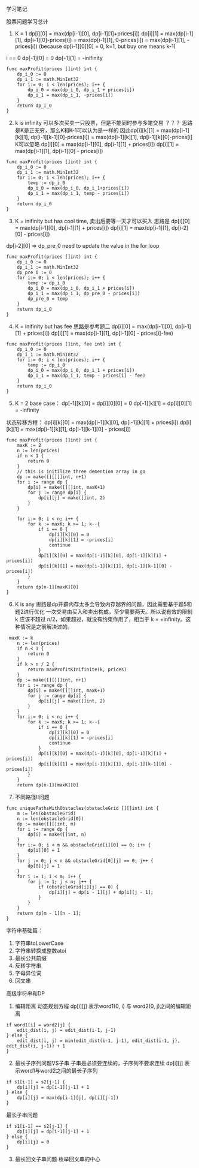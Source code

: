 学习笔记

股票问题学习总计
1. K  = 1
dp[i][0] = max(dp[i-1][0], dp[i-1][1]+prices[i])
dp[i][1] = max(dp[i-1][1], dp[i-1][0]-prices[i])
         = max(dp[i-1][1], 0-prices[i])
         = max(dp[i-1][1], -prices[i])
(because dp[i-1][0][0] = 0, k=1, but buy one means k-1)

i == 0
dp[-1][0] = 0
dp[-1][1] = -inifinity

```
func maxProfit(prices []int) int {
    dp_i_0 := 0
    dp_i_1 := math.MinInt32
    for i:= 0; i < len(prices); i++ {
        dp_i_0 = max(dp_i_0, dp_i_1 + prices[i])
        dp_i_1 = max(dp_i_1, -prices[i])
    }
    return dp_i_0
}
```

2. k is infinity 
可以多次买卖一只股票，但是不能同时参与多笔交易 ？？？
思路是K是正无穷，那么K和K-1可以认为是一样的
因此dp[i][k][1] = max(dp[i-1][k][1], dp[i-1][k-1][0]-prices[i])
               = max(dp[i-1][k][1], dp[i-1][k][0]-prices[i]
K可以忽略
dp[i][0] = max(dp[i-1][0], dp[i-1][1] + prices[i])
dp[i][1] = max(dp[i-1][1], dp[i-1][0] - prices[i])

```
func maxProfit(prices []int) int {
    dp_i_0 := 0
    dp_i_1 := math.MinInt32
    for i:= 0; i < len(prices); i++ {
        temp := dp_i_0
        dp_i_0 = max(dp_i_0, dp_i_1+prices[i])
        dp_i_1 = max(dp_i_1, temp - prices[i])
    }
    return dp_i_0
}
```

3. K = inifinity but has cool time, 卖出后要等一天才可以买入
思路是
dp[i][0] = max(dp[i-1][0], dp[i-1][1] + prices[i])
dp[i][1] = max(dp[i-1][1], dp[i-2][0] - prices[i])

dp[i-2][0] => dp_pre_0 need to update the value in the for loop

```
func maxProfit(prices []int) int {
    dp_i_0 := 0
    dp_i_1 := math.MinInt32
    dp_pre_0 := 0
    for i:= 0; i < len(prices); i++ {
        temp := dp_i_0
        dp_i_0 = max(dp_i_0, dp_i_1 + prices[i])
        dp_i_1 = max(dp_i_1, dp_pre_0 - prices[i])
        dp_pre_0 = temp
    }
    return dp_i_0
}
```
4. K = inifinity but has fee
思路是参考题二
dp[i][0] = max(dp[i-1][0], dp[i-1][1] + prices[i])
dp[i][1] = max(dp[i-1][1], dp[i-1][0] - prices[i]-fee)
```
func maxProfit(prices []int, fee int) int {
    dp_i_0 := 0
    dp_i_1 := math.MinInt32
    for i:= 0; i < len(prices); i++ {
        temp := dp_i_0
        dp_i_0 = max(dp_i_0, dp_i_1 + prices[i])
        dp_i_1 = max(dp_i_1, temp - prices[i] - fee)
    }
    return dp_i_0
}
```
5. K = 2
base case：
dp[-1][k][0] = dp[i][0][0] = 0
dp[-1][k][1] = dp[i][0][1] = -infinity

状态转移方程：
dp[i][k][0] = max(dp[i-1][k][0], dp[i-1][k][1] + prices[i])
dp[i][k][1] = max(dp[i-1][k][1], dp[i-1][k-1][0] - prices[i])

```
func maxProfit(prices []int) int {
    maxK := 2
    n := len(prices)
    if n < 1 {
        return 0
    }
    // this is initilize three demention array in go
    dp := make([][][]int, n+1)
    for i := range dp {
        dp[i] = make([][]int, maxK+1)
        for j := range dp[i] {
            dp[i][j] = make([]int, 2)
        }
    }

    for i:= 0; i < n; i++ {
        for k := maxK; k >= 1; k--{
            if i == 0 {
                dp[i][k][0] = 0
                dp[i][k][1] = -prices[i]
                continue
            }
            dp[i][k][0] = max(dp[i-1][k][0], dp[i-1][k][1] + prices[i])
            dp[i][k][1] = max(dp[i-1][k][1], dp[i-1][k-1][0] - prices[i])
        }
    }
    return dp[n-1][maxK][0]
}
```

6. K is any
思路是dp开辟内存太多会导致内存越界的问题，因此需要基于题5和题2进行优化
一次交易由买入和卖出构成，至少需要两天。所以说有效的限制 k 应该不超过 n/2，如果超过，就没有约束作用了，相当于 k = +infinity。这种情况是之前解决过的。

```
 maxK := k
    n := len(prices)
    if n < 1 {
        return 0
    }
    if k > n / 2 {
        return maxProfitKInifinite(k, prices)
    }
    dp := make([][][]int, n+1)
    for i := range dp {
        dp[i] = make([][]int, maxK+1)
        for j := range dp[i] {
            dp[i][j] = make([]int, 2)
        }
    }
    for i:= 0; i < n; i++ {
        for k := maxK; k >= 1; k--{
            if i == 0 {
                dp[i][k][0] = 0
                dp[i][k][1] = -prices[i]
                continue
            }
            dp[i][k][0] = max(dp[i-1][k][0], dp[i-1][k][1] + prices[i])
            dp[i][k][1] = max(dp[i-1][k][1], dp[i-1][k-1][0] - prices[i])
        }
    }
    return dp[n-1][maxK][0]
```

7. 不同路径II问题

```
func uniquePathsWithObstacles(obstacleGrid [][]int) int {
    m := len(obstacleGrid)
    n := len(obstacleGrid[0])
    dp := make([][]int, m)
    for i := range dp {
        dp[i] = make([]int, n)
    }
    for i:= 0; i < m && obstacleGrid[i][0] == 0; i++ {
        dp[i][0] = 1
    }
    for j := 0; j < n && obstacleGrid[0][j] == 0; j++ {
        dp[0][j] = 1
    }
    for i := 1; i < m; i++ {
        for j := 1; j < n; j++ {
            if (obstacleGrid[i][j] == 0) {
                dp[i][j] = dp[i - 1][j] + dp[i][j - 1];
            }
        }
    }
    return dp[m - 1][n - 1];
}
```

字符串基础篇：
1. 字符串toLowerCase
2. 字符串转换成整数atoi
3. 最长公共前缀
4. 反转字符串
5. 字母异位词
6. 回文串

高级字符串和DP
1. 编辑距离
动态规划方程
dp[i][j] 表示word1(0, i) 与 word2(0, j)之间的编辑距离
```
if word1[i] = word2[j] {
    edit_dist(i, j) = edit_dist(i-1, j-1)
} else {
    edit_dist(i, j) = min(edit_dist(i-1, j-1), edit_dist(i-1, j), edit_dist(i, j-1)) + 1
}
```
2. 最长子序列问题VS子串
子串是必须要连续的，子序列不要求连续
dp[i][j] 表示word1与word2之间的最长子序列
```
if s1[i-1] = s2[j-1] {
    dp[i][j] = dp[i-1][j-1] + 1
} else {
    dp[i][j] = max(dp[i-1][j], dp[i][j-1])
}
``` 
最长子串问题
```
if s1[i-1] == s2[j-1] {
    dp[i][j] = dp[i-1][j-1] + 1
} else {
    dp[i][j] = 0
}
```
3. 最长回文子串问题
枚举回文串的中心


